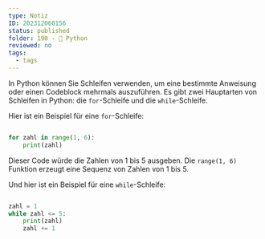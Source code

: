 ```yaml
---
type: Notiz
ID: 202312060156
status: published
folder: 190 - 🐍 Python
reviewed: no
tags:
  - tags
---
```

In Python können Sie Schleifen verwenden, um eine bestimmte Anweisung oder einen Codeblock mehrmals auszuführen. Es gibt zwei Hauptarten von Schleifen in Python: die `for`-Schleife und die `while`-Schleife.

Hier ist ein Beispiel für eine `for`-Schleife:

```python

for zahl in range(1, 6):
    print(zahl)

```

Dieser Code würde die Zahlen von 1 bis 5 ausgeben. Die `range(1, 6)` Funktion erzeugt eine Sequenz von Zahlen von 1 bis 5.

Und hier ist ein Beispiel für eine `while`-Schleife:

```python

zahl = 1
while zahl <= 5:
    print(zahl)
    zahl += 1


```

